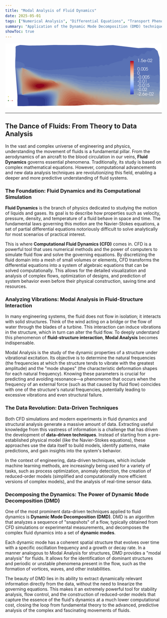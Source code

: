 ```yaml
---
title: "Modal Analysis of Fluid Dynamics"
date: 2025-05-01
tags: ["Numerical Analysis", "Differential Equations", "Transport Phenomena", "Heat Transfer", "Fluid Dynamics", "Computational Fluid Dynamics", "Scientific Computing"]
summary: "Application of the Dynamic Mode Decomposition (DMD) technique to identify and understand coherent structures (or modes) that dominate the spatial and temporal behavior of a fluid flow."
showToc: true
---
```


![](dynamic_mode_decomposition.png)

---

## The Dance of Fluids: From Theory to Data Analysis

In the vast and complex universe of engineering and physics, understanding the movement of fluids is a fundamental pillar. From the aerodynamics of an aircraft to the blood circulation in our veins, **Fluid Dynamics** governs essential phenomena. Traditionally, its study is based on complex mathematical equations. However, computational advancements and new data analysis techniques are revolutionizing this field, enabling a deeper and more predictive understanding of fluid systems.

### The Foundation: Fluid Dynamics and its Computational Simulation

**Fluid Dynamics** is the branch of physics dedicated to studying the motion of liquids and gases. Its goal is to describe how properties such as velocity, pressure, density, and temperature of a fluid behave in space and time. The fundamental laws governing this motion are the Navier-Stokes equations, a set of partial differential equations notoriously difficult to solve analytically for most scenarios of practical interest.

This is where **Computational Fluid Dynamics (CFD)** comes in. CFD is a powerful tool that uses numerical methods and the power of computers to simulate fluid flow and solve the governing equations. By discretizing the fluid domain into a mesh of small volumes or elements, CFD transforms the differential equations into a system of algebraic equations that can be solved computationally. This allows for the detailed visualization and analysis of complex flows, optimization of designs, and prediction of system behavior even before their physical construction, saving time and resources.

### Analyzing Vibrations: Modal Analysis in Fluid-Structure Interaction

In many engineering systems, the fluid does not flow in isolation; it interacts with solid structures. Think of the wind acting on a bridge or the flow of water through the blades of a turbine. This interaction can induce vibrations in the structure, which in turn can alter the fluid flow. To deeply understand this phenomenon of **fluid-structure interaction**, **Modal Analysis** becomes indispensable.

Modal Analysis is the study of the dynamic properties of a structure under vibrational excitation. Its objective is to determine the natural frequencies (the frequencies at which the structure tends to vibrate with the greatest amplitude) and the "mode shapes" (the characteristic deformation shapes for each natural frequency). Knowing these parameters is crucial for predicting and avoiding resonance—a phenomenon that occurs when the frequency of an external force (such as that caused by fluid flow) coincides with one of the structure's natural frequencies, potentially leading to excessive vibrations and even structural failure.

### The Data Revolution: Data-Driven Techniques

Both CFD simulations and modern experiments in fluid dynamics and structural analysis generate a massive amount of data. Extracting useful knowledge from this vastness of information is a challenge that has driven the development of **data-driven techniques**. Instead of starting from a pre-established physical model (like the Navier-Stokes equations), these approaches use the data itself to build models, identify patterns, make predictions, and gain insights into the system's behavior.

In the context of engineering, data-driven techniques, which include machine learning methods, are increasingly being used for a variety of tasks, such as process optimization, anomaly detection, the creation of reduced-order models (simplified and computationally more efficient versions of complex models), and the analysis of real-time sensor data.

### Decomposing the Dynamics: The Power of Dynamic Mode Decomposition (DMD)

One of the most prominent data-driven techniques applied to fluid dynamics is **Dynamic Mode Decomposition (DMD)**. DMD is an algorithm that analyzes a sequence of "snapshots" of a flow, typically obtained from CFD simulations or experimental measurements, and decomposes the complex fluid dynamics into a set of **dynamic modes**.

Each dynamic mode has a coherent spatial structure that evolves over time with a specific oscillation frequency and a growth or decay rate. In a manner analogous to Modal Analysis for structures, DMD provides a "modal analysis" for fluids. It allows for the identification of dominant structures and periodic or unstable phenomena present in the flow, such as the formation of vortices, waves, and other instabilities.

The beauty of DMD lies in its ability to extract dynamically relevant information directly from the data, without the need to linearize the governing equations. This makes it an extremely powerful tool for stability analysis, flow control, and the construction of reduced-order models that capture the essence of the fluid's dynamics at a much lower computational cost, closing the loop from fundamental theory to the advanced, predictive analysis of the complex and fascinating movements of fluids.

